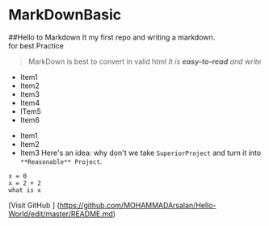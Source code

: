 # MarkDownBasic   
##Hello to Markdown
It my first repo and writing a markdown.  
for best Practice

> MarkDown is best to convert in valid html
*It is __easy-to-read__ and write* 
 * Item1
 * Item2
 * Item3
 * Item4
 * ITem5
 * Item6
 
 - Item1
 - Item2
 - Item3
Here's an idea: why don't we take `SuperiorProject` and turn it into `**Reasonable** Project`.


```
x = 0
x = 2 + 2
what is x
```
[Visit GitHub ] (https://github.com/MOHAMMADArsalan/Hello-World/edit/master/README.md)
